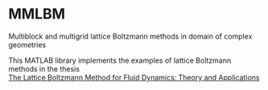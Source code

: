 # MMLBM
Multiblock and multigrid lattice Boltzmann methods in domain of complex geometries

This MATLAB library implements the examples of lattice Boltzmann methods in the thesis <br/>
[The Lattice Boltzmann Method for Fluid Dynamics: Theory and Applications](https://github.com/cpempire/MMLBM/tree/master/thesis)
